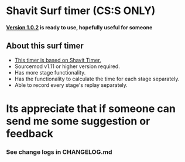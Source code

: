 # Shavit Surf timer (CS:S ONLY) 

#### [Version 1.0.2](https://github.com/bhopppp/Shavit-Surf-Timer/releases/download/v1.0.2/Shavit_SurfTimer_v1.0.2.zip) is ready to use, hopefully useful for someone

## About this surf timer
- [This timer is based on Shavit Timer.](https://github.com/shavitush/bhoptimer)
- Sourcemod v1.11 or higher version required.
- Has more stage functionality.
- Has the functionality to calculate the time for each stage separately.
- Able to record every stage's replay separately.

# Its appreciate that if someone can send me some suggestion or feedback

### See change logs in CHANGELOG.md
